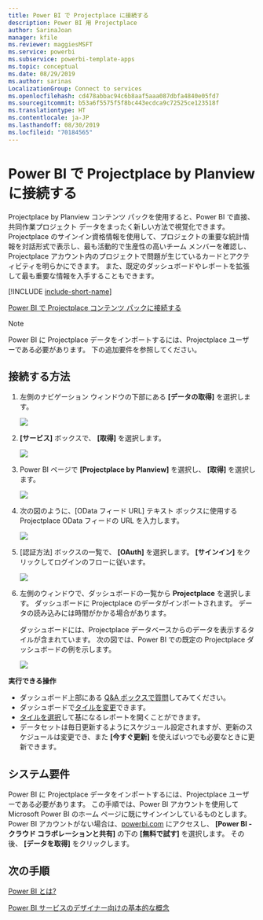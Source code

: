 ```yaml
---
title: Power BI で Projectplace に接続する
description: Power BI 用 Projectplace
author: SarinaJoan
manager: kfile
ms.reviewer: maggiesMSFT
ms.service: powerbi
ms.subservice: powerbi-template-apps
ms.topic: conceptual
ms.date: 08/29/2019
ms.author: sarinas
LocalizationGroup: Connect to services
ms.openlocfilehash: cd478abbac94c6b8aaf5aaa087dbfa4840e05fd7
ms.sourcegitcommit: b53a6f5575f5f8bc443ecdca9c72525ce123518f
ms.translationtype: HT
ms.contentlocale: ja-JP
ms.lasthandoff: 08/30/2019
ms.locfileid: "70184565"
---
```

# <a name="connect-to-projectplace-by-planview-with-power-bi"></a>Power BI で Projectplace by Planview に接続する
Projectplace by Planview コンテンツ パックを使用すると、Power BI で直接、共同作業プロジェクト データをまったく新しい方法で視覚化できます。 Projectplace のサインイン資格情報を使用して、プロジェクトの重要な統計情報を対話形式で表示し、最も活動的で生産性の高いチーム メンバーを確認し、Projectplace アカウント内のプロジェクトで問題が生じているカードとアクティビティを明らかにできます。 また、既定のダッシュボードやレポートを拡張して最も重要な情報を入手することもできます。

[!INCLUDE [include-short-name](./includes/service-deprecate-content-packs.md)]

[Power BI で Projectplace コンテンツ パックに接続する](https://app.powerbi.com/getdata/services/projectplace)

>[!NOTE]
>Power BI に Projectplace データをインポートするには、Projectplace ユーザーである必要があります。 下の追加要件を参照してください。

## <a name="how-to-connect"></a>接続する方法
1. 左側のナビゲーション ウィンドウの下部にある **[データの取得]** を選択します。
   
    ![](media/service-connect-to-projectplace/get.png)
2. **[サービス]** ボックスで、 **[取得]** を選択します。
   
    ![](media/service-connect-to-projectplace/services.png)
3. Power BI ページで **[Projectplace by Planview]** を選択し、 **[取得]** を選択します。  
   
    ![](media/service-connect-to-projectplace/projectplace.png)
4. 次の図のように、[OData フィード URL] テキスト ボックスに使用する Projectplace OData フィードの URL を入力します。
   
    ![](media/service-connect-to-projectplace/params.png)
5. [認証方法] ボックスの一覧で、 **[OAuth]** を選択します。 **[サインイン]** をクリックしてログインのフローに従います。  
   
   ![](media/service-connect-to-projectplace/creds.png)
6. 左側のウィンドウで、ダッシュボードの一覧から **Projectplace** を選択します。 ダッシュボードに Projectplace のデータがインポートされます。 データの読み込みには時間がかかる場合があります。  
   
    ダッシュボードには、Projectplace データベースからのデータを表示するタイルが含まれています。 次の図では、Power BI での既定の Projectplace ダッシュボードの例を示します。
   
    ![](media/service-connect-to-projectplace/dashboard.png)

**実行できる操作**

* ダッシュボード上部にある [Q&A ボックスで質問](consumer/end-user-q-and-a.md)してみてください。
* ダッシュボードで[タイルを変更](service-dashboard-edit-tile.md)できます。
* [タイルを選択](consumer/end-user-tiles.md)して基になるレポートを開くことができます。
* データセットは毎日更新するようにスケジュール設定されますが、更新のスケジュールは変更でき、また **[今すぐ更新]** を使えばいつでも必要なときに更新できます。

## <a name="system-requirements"></a>システム要件
Power BI に Projectplace データをインポートするには、Projectplace ユーザーである必要があります。 この手順では、Power BI アカウントを使用して Microsoft Power BI のホーム ページに既にサインインしているものとします。 Power BI アカウントがない場合は、[powerbi.com](https://powerbi.microsoft.com/get-started/) にアクセスし、 **[Power BI - クラウド コラボレーションと共有]** の下の **[無料で試す]** を選択します。 その後、 **[データを取得]** をクリックします。

## <a name="next-steps"></a>次の手順
[Power BI とは?](power-bi-overview.md)

[Power BI サービスのデザイナー向けの基本的な概念](service-basic-concepts.md)

